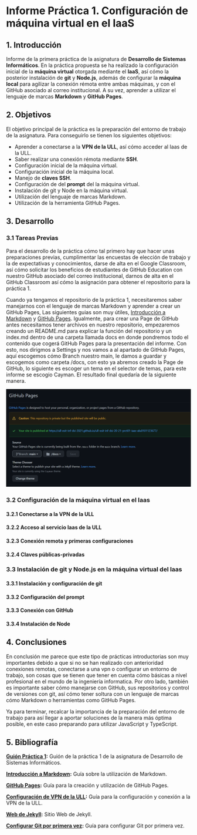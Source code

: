 # Informe Práctica 1. Configuración de máquina virtual en el IaaS
## 1. Introducción

Informe de la primera práctica de la asignatura de **Desarrollo de Sistemas Informáticos**. En la práctica propuesta se ha realizado la configuración inicial de la **máquina virtual** otorgada mediante el **IaaS**, así cómo la posterior instalación de **git** y **Node.js**, además de configurar la **máquina local** para agilizar la conexión rémota entre ambas máquinas, y con el GitHub asociado al correo institucional. A su vez, aprender a utilizar el lenguaje de marcas **Markdown** y **GitHub Pages**.

## 2. Objetivos

El objetivo principal de la práctica es la preparación del entorno de trabajo de la asignatura. Para conseguirlo se tienen los siguientes objetivos:

* Aprender a conectarse a la **VPN de la ULL**, así cómo acceder al Iaas de la ULL.
* Saber realizar una conexión rémota mediante **SSH**.
* Configuración inicial de la máquina virtual.
* Configuración inicial de la máquina local.
* Manejo de **claves SSH**.
* Configuración de del **prompt** del la máquina virtual.
* Instalación de git y Node en la máquina virtual.
* Utilización del lenguaje de marcas Markdown.
* Utilización de la herramienta GitHub Pages.

## 3. Desarrollo

### 3.1 Tareas Previas

Para el desarrollo de la práctica cómo tal primero hay que hacer unas preparaciones previas, cumplimentar las encuestas de elección de trabajo y la de expectativas y conocimientos, darse de alta en el Google Classroom, así cómo solicitar los beneficios de estudiantes de GitHub Education con nuestro GitHub asociado del correo institucional, darnos de alta en el GitHub Classroom así cómo la asignación para obtener el repositorio para la práctica 1.

Cuando ya tengamos el repositorio de la práctica 1, necesitaremos saber manejarnos con el lenguaje de marcas Markdown y aprender a crear un GitHub Pages, Las siguientes guias son muy útiles, [Introducción a Markdown](https://guides.github.com/features/mastering-markdown/) y [GitHub Pages](https://docs.github.com/en/github/working-with-github-pages). Igualmente, para crear una Page de GitHub antes necesitamos tener archivos en nuestro repositorio, empezaremos creando un README.md para explicar la función del repositorio y un index.md dentro de una carpeta llamada docs en donde pondremos todo el contenido que cogerá GitHub Pages para la presentación del informe. Con esto, nos dirigmos a Settings y nos vamos a al apartado de GitHub Pages, aquí escogemos cómo Branch nuestro main, le damos a guardar y escogemos como carpeta /docs, con esto ya abremos creado la Page de GitHub, lo siguiente es escoger un tema en el selector de temas, para este informe se escogio Cayman. El resultado final quedaría de la siguiente manera.

![Image of Settings](https://github.com/ULL-ESIT-INF-DSI-2021/ull-esit-inf-dsi-20-21-prct01-iaas-alu0101123677/blob/main/docs/img/Setting%20GitHub%20Page.jpg)



### 3.2 Configuración de la máquina virtual en el Iaas

####   3.2.1 Conectarse a la VPN de la ULL

#### 3.2.2 Acceso al servicio Iaas de la ULL

#### 3.2.3 Conexión remota y primeras configuraciones

#### 3.2.4 Claves públicas-privadas

### 3.3 Instalación de git y Node.js en la máquina virtual del Iaas

#### 3.3.1 Instalación y configuración de git

#### 3.3.2 Configuración del prompt

#### 3.3.3 Conexión con GitHub

#### 3.3.4 Instalación de Node

## 4. Conclusiones

En conclusión me parece que este tipo de prácticas introductorias son muy importantes debido a que si no se han realizado con anterioridad conexiones remotas, conectarse a una vpn o configurar un entorno de trabajo, son cosas que se tienen que tener en cuenta cómo básicas a nivel profesional en el mundo de la ingeniería informatica. Por otro lado, también es importante saber cómo manejarse con GitHub, sus repositorios y control de versiones con git, así cómo tener soltura con un lenguaje de marcas cómo Markdown o herramientas como GitHub Pages.

Ya para terminar, recalcar la importancia de la preparación del entorno de trabajo para así llegar a aportar soluciones de la manera más óptima posible, en este caso preparando para utilizar JavaScript y TypeScript.

## 5. Bibliografía

**[Guión Práctica 1](https://ull-esit-inf-dsi-2021.github.io/prct01-iaas/):** Guión de la práctica 1 de la asignatura de Desarrollo de Sistemas Informáticos.

**[Introducción a Markdown](https://guides.github.com/features/mastering-markdown/):** Guía sobre la utilización de Markdown.

**[GitHub Pages](https://docs.github.com/en/github/working-with-github-pages):** Guía para la creación y utilización de GitHub Pages.

**[Configuración de VPN de la ULL](https://www.ull.es/servicios/stic/2020/12/01/servicio-de-vpn-de-la-ull/):** Guía para la configuración y conexión a la VPN de la ULL.

**[Web de Jekyll](https://jekyllrb.com):** Sitio Web de Jekyll.

**[Configurar Git por primera vez](https://git-scm.com/book/es/v2/Inicio---Sobre-el-Control-de-Versiones-Configurando-Git-por-primera-vez):** Guía para configurar Git por primera vez.


